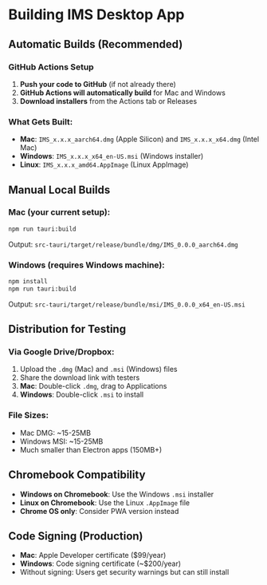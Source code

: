 # Building IMS Desktop App

## Automatic Builds (Recommended)

### GitHub Actions Setup
1. **Push your code to GitHub** (if not already there)
2. **GitHub Actions will automatically build** for Mac and Windows
3. **Download installers** from the Actions tab or Releases

### What Gets Built:
- **Mac**: `IMS_x.x.x_aarch64.dmg` (Apple Silicon) and `IMS_x.x.x_x64.dmg` (Intel Mac)
- **Windows**: `IMS_x.x.x_x64_en-US.msi` (Windows installer)
- **Linux**: `IMS_x.x.x_amd64.AppImage` (Linux AppImage)

## Manual Local Builds

### Mac (your current setup):
```bash
npm run tauri:build
```
Output: `src-tauri/target/release/bundle/dmg/IMS_0.0.0_aarch64.dmg`

### Windows (requires Windows machine):
```bash
npm install
npm run tauri:build
```
Output: `src-tauri/target/release/bundle/msi/IMS_0.0.0_x64_en-US.msi`

## Distribution for Testing

### Via Google Drive/Dropbox:
1. Upload the `.dmg` (Mac) and `.msi` (Windows) files
2. Share the download link with testers
3. **Mac**: Double-click `.dmg`, drag to Applications
4. **Windows**: Double-click `.msi` to install

### File Sizes:
- Mac DMG: ~15-25MB
- Windows MSI: ~15-25MB
- Much smaller than Electron apps (150MB+)

## Chromebook Compatibility
- **Windows on Chromebook**: Use the Windows `.msi` installer
- **Linux on Chromebook**: Use the Linux `.AppImage` file
- **Chrome OS only**: Consider PWA version instead

## Code Signing (Production)
- **Mac**: Apple Developer certificate ($99/year)
- **Windows**: Code signing certificate (~$200/year)
- Without signing: Users get security warnings but can still install
